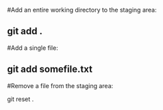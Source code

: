 #Add an entire working directory to the staging area:

git add .
--------------------------------------
#Add a single file:

git add somefile.txt
--------------------------------------

#Remove a file from the staging area:

git reset .


